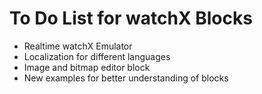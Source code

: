 # **To Do List for watchX Blocks**

* Realtime watchX Emulator
* Localization for different languages
* Image and bitmap editor block
* New examples for better understanding of blocks
